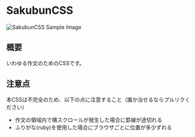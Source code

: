 # SakubunCSS

![SakubunCSS Sample Image](https://raw.githubusercontent.com/masaki-ohsumi/SakubunCSS/master/other/SampleImage.png)

## 概要

いわゆる作文のためのCSSです。

## 注意点

本CSSは不完全のため、以下の点に注意すること（誰か治せるならプルリクください）

- 作文の領域内で横スクロールが発生した場合に罫線が途切れる
- ふりがな(ruby)を使用した場合にブラウザごとに位置が多少ずれる
